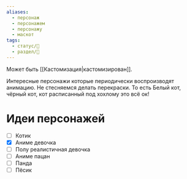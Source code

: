```yaml
---
aliases:
  - персонаж
  - персонажем
  - персонажу
  - маскот
tags:
  - статус/🌱
  - раздел/🔮
---
```

Может быть [[Кастомизация|кастомизирован]].

Интересные персонажи которые периодически воспроизводят анимацию.
Не стесняемся делать перекраски. То есть Белый кот, чёрный кот, кот расписанный под хохлому это всё ок!

# Идеи персонажей
- [ ] Котик
- [x] Аниме девочка
- [ ] Полу реалистичная девочка
- [ ] Аниме пацан
- [ ] Панда
- [ ] Пёсик